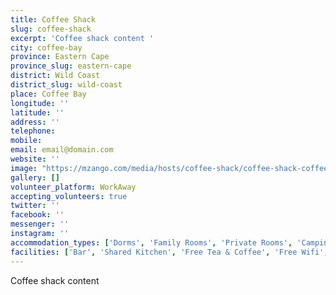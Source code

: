 ```yaml
---
title: Coffee Shack
slug: coffee-shack
excerpt: 'Coffee shack content '
city: coffee-bay
province: Eastern Cape
province_slug: eastern-cape
district: Wild Coast
district_slug: wild-coast
place: Coffee Bay
longitude: ''
latitude: ''
address: ''
telephone: 
mobile: 
email: email@domain.com
website: ''
image: "https://mzango.com/media/hosts/coffee-shack/coffee-shack-coffee-bay.jpg"
gallery: []
volunteer_platform: WorkAway
accepting_volunteers: true
twitter: ''
facebook: ''
messenger: ''
instagram: ''
accommodation_types: ['Dorms', 'Family Rooms', 'Private Rooms', 'Camping']
facilities: ['Bar', 'Shared Kitchen', 'Free Tea & Coffee', 'Free Wifi', 'Free Parking', 'Paid Breakfast']
---
```

Coffee shack content